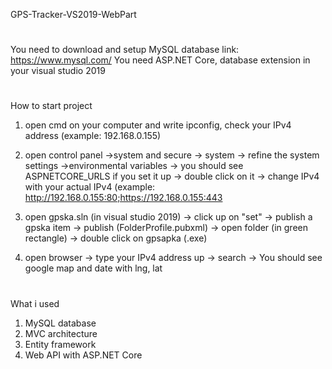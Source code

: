 GPS-Tracker-VS2019-WebPart

#
You need to download and setup MySQL database link: https://www.mysql.com/ 
You need ASP.NET Core, database extension in your visual studio 2019
#
How to start project
1) open cmd on your computer and write ipconfig, check your IPv4 address (example: 192.168.0.155)

2) open control panel ->system and secure -> system -> refine the system settings ->environmental variables -> you should see ASPNETCORE_URLS if you set it up ->
  double click on it -> change IPv4 with your actual IPv4 (example: http://192.168.0.155:80;https://192.168.0.155:443
  
3) open gpska.sln (in visual studio 2019) -> click up on "set" -> publish a gpska item -> publish (FolderProfile.pubxml) -> open folder (in green rectangle)
 -> double click on gpsapka (.exe) 
  
4) open browser -> type your IPv4 address up -> search -> You should see google map and date with lng, lat

#
What i used
1) MySQL database
2) MVC architecture
3) Entity framework
4) Web API with ASP.NET Core
